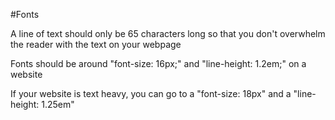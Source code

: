 #Fonts

A line of text should only be 65 characters long so that you don't overwhelm the reader with the text on your webpage

Fonts should be around "font-size: 16px;" and "line-height: 1.2em;" on a website

If your website is text heavy, you can go to a "font-size: 18px" and a "line-height: 1.25em"
